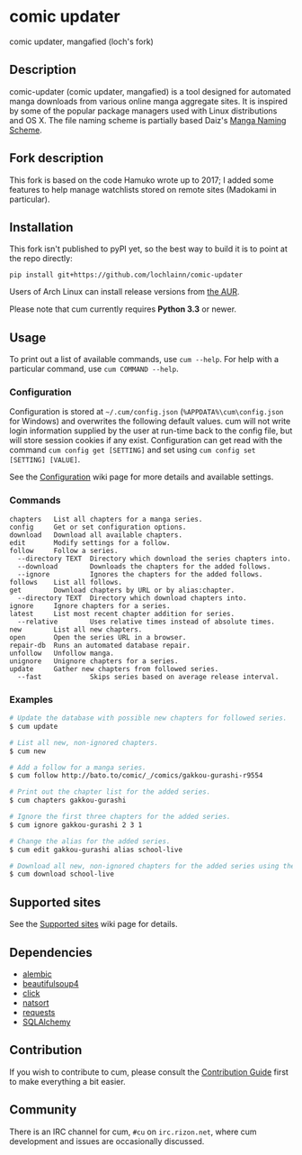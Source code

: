# comic updater

comic updater, mangafied (loch's fork)

## Description

comic-updater (comic updater, mangafied) is a tool designed for automated manga downloads from various online manga aggregate sites. It is inspired by some of the popular package managers used with Linux distributions and OS X. The file naming scheme is partially based Daiz's [Manga Naming Scheme](https://gist.github.com/Daiz/bb8424cfedd0f05b7386).

## Fork description

This fork is based on the code Hamuko wrote up to 2017; I added some features to help manage watchlists stored on remote sites (Madokami in particular).

## Installation

This fork isn't published to pyPI yet, so the best way to build it is to point at the repo directly:

    pip install git+https://github.com/lochlainn/comic-updater

Users of Arch Linux can install release versions from [the AUR](https://aur.archlinux.org/packages/cum/).

Please note that cum currently requires **Python 3.3** or newer.

## Usage

To print out a list of available commands, use `cum --help`. For help with a particular command, use `cum COMMAND --help`.

### Configuration

Configuration is stored at `~/.cum/config.json` (`%APPDATA%\cum\config.json` for Windows) and overwrites the following default values. cum will not write login information supplied by the user at run-time back to the config file, but will store session cookies if any exist. Configuration can get read with the command `cum config get [SETTING]` and set using `cum config set [SETTING] [VALUE]`.

See the [Configuration](../../wiki/Configuration) wiki page for more details and available settings.

### Commands

```
chapters   List all chapters for a manga series.
config     Get or set configuration options.
download   Download all available chapters.
edit       Modify settings for a follow.
follow     Follow a series.
  --directory TEXT  Directory which download the series chapters into.
  --download        Downloads the chapters for the added follows.
  --ignore          Ignores the chapters for the added follows.
follows    List all follows.
get        Download chapters by URL or by alias:chapter.
  --directory TEXT  Directory which download chapters into.
ignore     Ignore chapters for a series.
latest     List most recent chapter addition for series.
  --relative        Uses relative times instead of absolute times.
new        List all new chapters.
open       Open the series URL in a browser.
repair-db  Runs an automated database repair.
unfollow   Unfollow manga.
unignore   Unignore chapters for a series.
update     Gather new chapters from followed series.
  --fast            Skips series based on average release interval.
```

### Examples

```bash
# Update the database with possible new chapters for followed series.
$ cum update

# List all new, non-ignored chapters.
$ cum new

# Add a follow for a manga series.
$ cum follow http://bato.to/comic/_/comics/gakkou-gurashi-r9554

# Print out the chapter list for the added series.
$ cum chapters gakkou-gurashi

# Ignore the first three chapters for the added series.
$ cum ignore gakkou-gurashi 2 3 1

# Change the alias for the added series.
$ cum edit gakkou-gurashi alias school-live

# Download all new, non-ignored chapters for the added series using the new alias.
$ cum download school-live
```

## Supported sites

See the [Supported sites](../../wiki/Supported-sites) wiki page for details.

## Dependencies

* [alembic](https://pypi.python.org/pypi/alembic)
* [beautifulsoup4](https://pypi.python.org/pypi/beautifulsoup4)
* [click](https://pypi.python.org/pypi/click/4.0)
* [natsort](https://pypi.python.org/pypi/natsort/4.0.3)
* [requests](https://pypi.python.org/pypi/requests/2.7.0)
* [SQLAlchemy](https://pypi.python.org/pypi/SQLAlchemy/1.0.6)

## Contribution

If you wish to contribute to cum, please consult the [Contribution Guide](CONTRIBUTING.md) first to make everything a bit easier.

## Community

There is an IRC channel for cum, `#cu` on `irc.rizon.net`, where cum development and issues are occasionally discussed.
